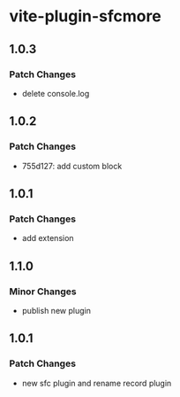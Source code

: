 # vite-plugin-sfcmore

## 1.0.3

### Patch Changes

- delete console.log

## 1.0.2

### Patch Changes

- 755d127: add custom block

## 1.0.1

### Patch Changes

- add extension

## 1.1.0

### Minor Changes

- publish new plugin

## 1.0.1

### Patch Changes

- new sfc plugin and rename record plugin
